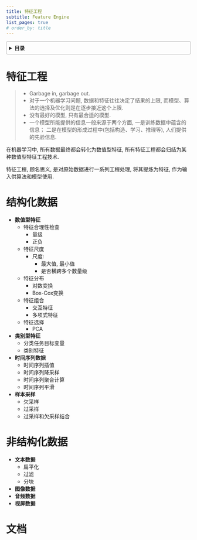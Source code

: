 ```yaml
---
title: 特征工程
subtitle: Feature Engine
list_pages: true
# order_by: title
---
```


<style>
details {
    border: 1px solid #aaa;
    border-radius: 4px;
    padding: .5em .5em 0;
}
summary {
    font-weight: bold;
    margin: -.5em -.5em 0;
    padding: .5em;
}
details[open] {
    padding: .5em;
}
details[open] summary {
    border-bottom: 1px solid #aaa;
    margin-bottom: .5em;
}
</style>

<details><summary>目录</summary><p>

- [特征工程](#特征工程)
- [结构化数据](#结构化数据)
- [非结构化数据](#非结构化数据)
- [文档](#文档)
</p></details><p></p>

# 特征工程

> - Garbage in, garbage out.
> - 对于一个机器学习问题, 数据和特征往往决定了结果的上限, 而模型、算法的选择及优化则是在逐步接近这个上限.
> - 没有最好的模型, 只有最合适的模型.
> - 一个模型所能提供的信息一般来源于两个方面, 一是训练数据中蕴含的信息；
>   二是在模型的形成过程中(包括构造、学习、推理等), 人们提供的先验信息.

在机器学习中, 所有数据最终都会转化为数值型特征, 所有特征工程都会归结为某种数值型特征工程技术.

特征工程, 顾名思义, 是对原始数据进行一系列工程处理, 将其提炼为特征, 作为输入供算法和模型使用.

# 结构化数据

- **数值型特征**
    - 特征合理性检查
        - 量级
        - 正负
    - 特征尺度
        - 尺度: 
            - 最大值, 最小值
            - 是否横跨多个数量级
    - 特征分布
        - 对数变换
        - Box-Cox变换
    - 特征组合
        - 交互特征
        - 多项式特征
    - 特征选择
        - PCA
- **类别型特征**
    - 分类任务目标变量
    - 类别特征
- **时间序列数据**
    - 时间序列插值
    - 时间序列降采样
    - 时间序列聚合计算
    - 时间序列平滑
- **样本采样**
    - 欠采样
    - 过采样
    - 过采样和欠采样结合

# 非结构化数据

- **文本数据**
    - 扁平化
    - 过滤
    - 分块
- **图像数据**
- **音频数据**
- **视屏数据**


# 文档

